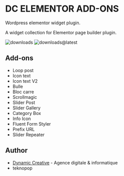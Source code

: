 # DC ELEMENTOR ADD-ONS
Wordpress elementor widget plugin.

A widget collection for Elementor page builder plugin.

![downloads](https://img.shields.io/github/downloads/bastiendc/dc-elementor-addons/total) ![downloads@latest](https://img.shields.io/github/downloads/bastiendc/dc-elementor-addons/latest/total)

## Add-ons
* Loop post
* Icon text
* Icon text V2
* Bulle
* Bloc carre
* Scrollmagic
* Slider Post
* Slider Gallery
* Category Box
* Info Icon
* Fluent Form Styler
* Prefix URL
* Slider Repeater

## Author
* [Dynamic Creative](https://dynamic-creative.com) - Agence digitale & informatique
* teknopop
